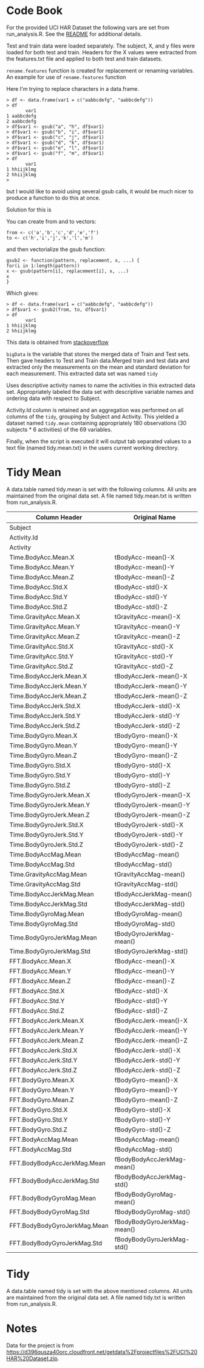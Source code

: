Code Book
==========
For the provided UCI HAR Dataset the following vars are set from run_analysis.R. See the [README](https://github.com/transformer99/Samsung-Data/blob/master/README.md) for additional details.

Test and train data were loaded separately. The subject, X, and y files were loaded for both test and train. Headers for the X values were extracted from the features.txt file and applied to both test and train datasets.

`rename.features` function is created for replacement or renaming variables. 
An example for use of `rename.features` function

Here I'm trying to replace characters in a data.frame.
```
> df <- data.frame(var1 = c("aabbcdefg", "aabbcdefg"))
> df
       var1
1 aabbcdefg
2 aabbcdefg
> df$var1 <- gsub("a", "h", df$var1)
> df$var1 <- gsub("b", "i", df$var1)
> df$var1 <- gsub("c", "j", df$var1)
> df$var1 <- gsub("d", "k", df$var1)
> df$var1 <- gsub("e", "l", df$var1)
> df$var1 <- gsub("f", "m", df$var1)
> df
       var1
1 hhiijklmg
2 hhiijklmg
> 
```
but I would like to avoid using several gsub calls, it would be much nicer to produce a function to do this at once. 

Solution for this is

You can create from and to vectors:
```
from <- c('a','b','c','d','e','f')
to <- c('h','i','j','k','l','m')
```
and then vectorialize the gsub function:
```
gsub2 <- function(pattern, replacement, x, ...) {
for(i in 1:length(pattern))
x <- gsub(pattern[i], replacement[i], x, ...)
x
}
```
Which gives:
```
> df <- data.frame(var1 = c("aabbcdefg", "aabbcdefg"))
> df$var1 <- gsub2(from, to, df$var1)
> df
       var1
1 hhiijklmg
2 hhiijklmg
```
This data is obtained from [stackoverflow](http://stackoverflow.com/questions/8703398/conditional-gsub-replacement?rq=1)

`bigData` is the variable that stores the merged data of Train and Test sets.
Then gave headers to Test and Train data.Merged train and test data and extracted only the measurements on the mean and standard deviation for each measurement. This extracted data set was named `tidy`

Uses descriptive activity names to name the activities in this extracted data set. Appropriately labeled the data set with descriptive variable names and ordering data with respect to Subject.

Activity.Id column is retained and an aggregation was performed on all columns of the `tidy`, grouping by Subject and Activity. This yielded a dataset named `tidy.mean` containing appropriately 180 observations (30 subjects * 6 activities) of the 69 variables. 

Finally, when the script is executed it will output tab separated values to a text file (named tidy.mean.txt) in the users current working directory.


Tidy Mean
=========
A data.table named tidy.mean is set with the following columns. All units are maintained from the original data set. A file named tidy.mean.txt is written from run_analysis.R.

|Column Header|	Original Name|
|--- | ---|
|Subject 	
|Activity.Id
|Activity 	
|Time.BodyAcc.Mean.X |	tBodyAcc-mean()-X|
|Time.BodyAcc.Mean.Y |	tBodyAcc-mean()-Y|
|Time.BodyAcc.Mean.Z |	tBodyAcc-mean()-Z|
|Time.BodyAcc.Std.X |	tBodyAcc-std()-X|
|Time.BodyAcc.Std.Y |	tBodyAcc-std()-Y|
|Time.BodyAcc.Std.Z |	tBodyAcc-std()-Z|
|Time.GravityAcc.Mean.X |	tGravityAcc-mean()-X|
|Time.GravityAcc.Mean.Y |	tGravityAcc-mean()-Y|
|Time.GravityAcc.Mean.Z |	tGravityAcc-mean()-Z|
|Time.GravityAcc.Std.X |	tGravityAcc-std()-X|
|Time.GravityAcc.Std.Y |	tGravityAcc-std()-Y|
|Time.GravityAcc.Std.Z |	tGravityAcc-std()-Z|
|Time.BodyAccJerk.Mean.X |	tBodyAccJerk-mean()-X|
|Time.BodyAccJerk.Mean.Y |	tBodyAccJerk-mean()-Y|
|Time.BodyAccJerk.Mean.Z |	tBodyAccJerk-mean()-Z|
|Time.BodyAccJerk.Std.X |	tBodyAccJerk-std()-X|
|Time.BodyAccJerk.Std.Y |	tBodyAccJerk-std()-Y|
|Time.BodyAccJerk.Std.Z |	tBodyAccJerk-std()-Z|
|Time.BodyGyro.Mean.X |	tBodyGyro-mean()-X|
|Time.BodyGyro.Mean.Y |	tBodyGyro-mean()-Y|
|Time.BodyGyro.Mean.Z |	tBodyGyro-mean()-Z|
|Time.BodyGyro.Std.X |	tBodyGyro-std()-X|
|Time.BodyGyro.Std.Y |	tBodyGyro-std()-Y|
|Time.BodyGyro.Std.Z |	tBodyGyro-std()-Z|
|Time.BodyGyroJerk.Mean.X |	tBodyGyroJerk-mean()-X|
|Time.BodyGyroJerk.Mean.Y |	tBodyGyroJerk-mean()-Y|
|Time.BodyGyroJerk.Mean.Z |	tBodyGyroJerk-mean()-Z|
|Time.BodyGyroJerk.Std.X |	tBodyGyroJerk-std()-X|
|Time.BodyGyroJerk.Std.Y |	tBodyGyroJerk-std()-Y|
|Time.BodyGyroJerk.Std.Z |	tBodyGyroJerk-std()-Z|
|Time.BodyAccMag.Mean |	tBodyAccMag-mean()|
|Time.BodyAccMag.Std |	tBodyAccMag-std()|
|Time.GravityAccMag.Mean |	tGravityAccMag-mean()|
|Time.GravityAccMag.Std |	tGravityAccMag-std()|
|Time.BodyAccJerkMag.Mean |	tBodyAccJerkMag-mean()|
|Time.BodyAccJerkMag.Std |	tBodyAccJerkMag-std()|
|Time.BodyGyroMag.Mean |	tBodyGyroMag-mean()|
|Time.BodyGyroMag.Std |	tBodyGyroMag-std()|
|Time.BodyGyroJerkMag.Mean |	tBodyGyroJerkMag-mean()|
|Time.BodyGyroJerkMag.Std |	tBodyGyroJerkMag-std()|
|FFT.BodyAcc.Mean.X |	fBodyAcc-mean()-X|
|FFT.BodyAcc.Mean.Y |	fBodyAcc-mean()-Y|
|FFT.BodyAcc.Mean.Z |	fBodyAcc-mean()-Z|
|FFT.BodyAcc.Std.X |	fBodyAcc-std()-X|
|FFT.BodyAcc.Std.Y |	fBodyAcc-std()-Y|
|FFT.BodyAcc.Std.Z |	fBodyAcc-std()-Z|
|FFT.BodyAccJerk.Mean.X |	fBodyAccJerk-mean()-X|
|FFT.BodyAccJerk.Mean.Y |	fBodyAccJerk-mean()-Y|
|FFT.BodyAccJerk.Mean.Z |	fBodyAccJerk-mean()-Z|
|FFT.BodyAccJerk.Std.X |	fBodyAccJerk-std()-X|
|FFT.BodyAccJerk.Std.Y |	fBodyAccJerk-std()-Y|
|FFT.BodyAccJerk.Std.Z |	fBodyAccJerk-std()-Z|
|FFT.BodyGyro.Mean.X |	fBodyGyro-mean()-X|
|FFT.BodyGyro.Mean.Y |	fBodyGyro-mean()-Y|
|FFT.BodyGyro.Mean.Z |	fBodyGyro-mean()-Z|
|FFT.BodyGyro.Std.X |	fBodyGyro-std()-X|
|FFT.BodyGyro.Std.Y |	fBodyGyro-std()-Y|
|FFT.BodyGyro.Std.Z |	fBodyGyro-std()-Z|
|FFT.BodyAccMag.Mean |	fBodyAccMag-mean()|
|FFT.BodyAccMag.Std |	fBodyAccMag-std()|
|FFT.BodyBodyAccJerkMag.Mean |	fBodyBodyAccJerkMag-mean()|
|FFT.BodyBodyAccJerkMag.Std |	fBodyBodyAccJerkMag-std()|
|FFT.BodyBodyGyroMag.Mean |	fBodyBodyGyroMag-mean()|
|FFT.BodyBodyGyroMag.Std |	fBodyBodyGyroMag-std()|
|FFT.BodyBodyGyroJerkMag.Mean |	fBodyBodyGyroJerkMag-mean()|
|FFT.BodyBodyGyroJerkMag.Std |	fBodyBodyGyroJerkMag-std()|


Tidy
=====
A data.table named tidy is set with the above mentioned columns. All units are maintained from the original data set. A file named tidy.txt is written from run_analysis.R.

Notes
======
Data for the project is from https://d396qusza40orc.cloudfront.net/getdata%2Fprojectfiles%2FUCI%20HAR%20Dataset.zip.


